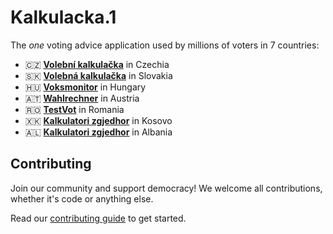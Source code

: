 # Kalkulacka.1

The _one_ voting advice application used by millions of voters in 7 countries:

- 🇨🇿 **[Volební kalkulačka](https://www.volebnikalkulacka.cz)** in Czechia
- 🇸🇰 **[Volebná kalkulačka](https://www.volebnakalkulacka.sk)** in Slovakia
- 🇭🇺 **[Voksmonitor](https://www.voksmonitor.hu)** in Hungary
- 🇦🇹 **[Wahlrechner](https://www.wahlrechner.at)** in Austria
- 🇷🇴 **[TestVot](https://www.testvot.eu)** in Romania
- 🇽🇰 **[Kalkulatori zgjedhor](https://www.kalkulatorizgjedhor.org)** in Kosovo
- 🇦🇱 **[Kalkulatori zgjedhor](https://www.kalkulatorizgjedhor.al)** in Albania

## Contributing

Join our community and support democracy! We welcome all contributions, whether it's code or anything else.

Read our [contributing guide](CONTRIBUTING.md) to get started.
